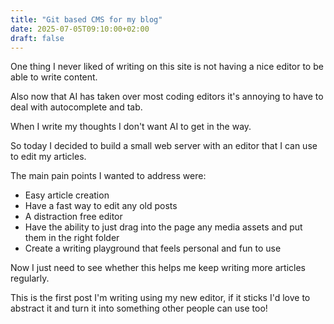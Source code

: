 ```yaml
---
title: "Git based CMS for my blog"
date: 2025-07-05T09:10:00+02:00
draft: false
---
```


One thing I never liked of writing on this site is not having a nice editor to be able to write content.

Also now that AI has taken over most coding editors it's annoying to have to deal with autocomplete and tab.

When I write my thoughts I don't want AI to get in the way.

So today I decided to build a small web server with an editor that I can use to edit my articles.

The main pain points I wanted to address were:

- Easy article creation
- Have a fast way to edit any old posts
- A distraction free editor
- Have the ability to just drag into the page any media assets and put them in the right folder
- Create a writing playground that feels personal and fun to use


Now I just need to see whether this helps me keep writing more articles regularly.

This is the first post I'm writing using my new editor, if it sticks I'd love to abstract it and turn it into something other people can use too!